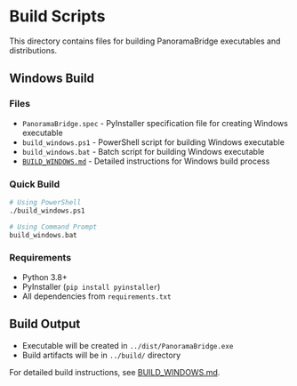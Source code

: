 # Build Scripts

This directory contains files for building PanoramaBridge executables and distributions.

## Windows Build

### Files
- `PanoramaBridge.spec` - PyInstaller specification file for creating Windows executable
- `build_windows.ps1` - PowerShell script for building Windows executable
- `build_windows.bat` - Batch script for building Windows executable  
- [`BUILD_WINDOWS.md`](BUILD_WINDOWS.md) - Detailed instructions for Windows build process

### Quick Build
```bash
# Using PowerShell
./build_windows.ps1

# Using Command Prompt
build_windows.bat
```

### Requirements
- Python 3.8+
- PyInstaller (`pip install pyinstaller`)
- All dependencies from `requirements.txt`

## Build Output
- Executable will be created in `../dist/PanoramaBridge.exe`
- Build artifacts will be in `../build/` directory

For detailed build instructions, see [BUILD_WINDOWS.md](BUILD_WINDOWS.md).
